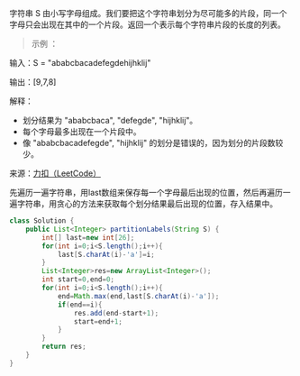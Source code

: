 字符串 S 由小写字母组成。我们要把这个字符串划分为尽可能多的片段，同一个字母只会出现在其中的一个片段。返回一个表示每个字符串片段的长度的列表。

 
>示例 ：

输入：S = "ababcbacadefegdehijhklij"

输出：[9,7,8]

解释：

- 划分结果为 "ababcbaca", "defegde", "hijhklij"。
- 每个字母最多出现在一个片段中。
- 像 "ababcbacadefegde", "hijhklij" 的划分是错误的，因为划分的片段数较少。

来源：[力扣（LeetCode）](https://leetcode-cn.com/problems/partition-labels)

先遍历一遍字符串，用last数组来保存每一个字母最后出现的位置，然后再遍历一遍字符串，用贪心的方法来获取每个划分结果最后出现的位置，存入结果中。

```java
class Solution {
    public List<Integer> partitionLabels(String S) {
        int[] last=new int[26];
        for(int i=0;i<S.length();i++){
            last[S.charAt(i)-'a']=i;
        }
        List<Integer>res=new ArrayList<Integer>();
        int start=0,end=0;
        for(int i=0;i<S.length();i++){
            end=Math.max(end,last[S.charAt(i)-'a']);
            if(end==i){
                res.add(end-start+1);
                start=end+1;
            }
        }
        return res;
    }
}
```
